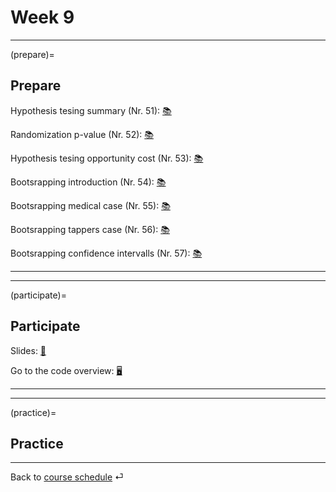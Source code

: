 # Week 9



---

(prepare)=
## Prepare

Hypothesis tesing summary (Nr. 51): [📚](https://openintro-ims.netlify.app/foundations-randomization.html#chp11-review)

Randomization p-value (Nr. 52): [📚](https://openintro-ims.netlify.app/foundations-randomization.html#p-value-and-statistical-significance)

Hypothesis tesing opportunity cost  (Nr. 53): [📚](https://openintro-ims.netlify.app/foundations-randomization.html#caseStudyOpportunityCost)

Bootsrapping introduction (Nr. 54): [📚](https://openintro-ims.netlify.app/foundations-bootstrapping.html)

Bootsrapping medical case (Nr. 55): [📚](https://openintro-ims.netlify.app/foundations-bootstrapping.html#case-study-med-consult)

Bootsrapping tappers case (Nr. 56): [📚](https://openintro-ims.netlify.app/foundations-bootstrapping.html#tapperscasestudy)

Bootsrapping confidence intervalls (Nr. 57): [📚](https://openintro-ims.netlify.app/foundations-bootstrapping.html#ConfidenceIntervals)

---

---


(participate)=
## Participate


Slides: [📑](https://drive.google.com/file/d/1127zcHToTjJQ82zkZIGYnk9nW_fp-2w7/view?usp=sharing)


Go to the code overview: [🖥](../docs/code-overview.md)



---

---


(practice)=
## Practice




---

Back to [course schedule](../docs/course-schedule.md) ⏎
